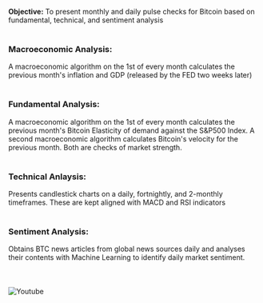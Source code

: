 **Objective:** To present monthly and daily pulse checks for Bitcoin based on fundamental, technical, and sentiment analysis<br><br>

### Macroeconomic Analysis:
A macroeconomic algorithm on the 1st of every month calculates the previous month's inflation and GDP (released by the FED two weeks later)<br><br>

### Fundamental Analysis:
A macroeconomic algorithm on the 1st of every month calculates the previous month's Bitcoin Elasticity of demand against the S&P500 Index. A second macroeconomic algorithm calculates Bitcoin's velocity for the previous month. Both are checks of market strength.<br><br>

### Technical Anlaysis:
Presents candlestick charts on a daily, fortnightly, and 2-monthly timeframes. These are kept aligned with MACD and RSI indicators<br><br>

### Sentiment Analysis:
Obtains BTC news articles from global news sources daily and analyses their contents with Machine Learning to identify daily market sentiment.<br><br>
<br><br>
![Youtube](https://youtube.com/dashboard)
